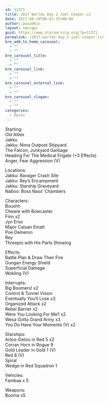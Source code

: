 ```yaml
---
id: 11371
title: 2017 Worlds Day 2 Joel Cooper LS
date: 2017-08-19T06:01:37+00:00
author: pwsadmin
layout: swccgpc
guid: https://www.starwarsccg.org/?p=11371
permalink: /2017-worlds-day-2-joel-cooper-ls/
bre_add_to_home_carousel:
  - ""
  - ""
bre_carousel_title:
  - ""
  - ""
bre_carousel_link:
  - ""
  - ""
bre_carousel_external_link:
  - ""
  - ""
bre_carousel_slogan:
  - ""
  - ""
categories:
  - Decks
---
```

Starting:  
Old Allies  
Jakku  
Jakku: Nima Outpost Shipyard  
The Falcon, Junkyard Garbage  
Heading For The Medical Frigate (+3 Effects)  
Anger, Fear Aggression (V)

Locations:  
Jakku: Ravager Crash Site  
Jakku: Rey&#8217;s Encampment  
Jakku: Starship Graveyard  
Naboo: Boss Nass&#8217; Chambers

Characters:  
Boushh  
Chewie with Bowcaster  
Finn x2  
Jyn Erso  
Major Caluan Ematt  
Poe Dameron  
Rey  
Threepio with His Parts Showing

Effects:  
Battle Plan & Draw Their Fire  
Gungan Energy Shield  
Superficial Damage  
Wokling (V)

Interrupts:  
Big Boomers! x2  
Control & Tunnel Vision  
Eventually You&#8217;ll Lose x3  
Organized Attack x2  
Rebel Barrier x2  
Were You Looking For Me? x2  
Wesa Gotta Grand Army x3  
You Do Have Your Moments (V) x2

Starships:  
Artoo-Detoo in Red 5 x2  
Corran Horn in Rogue 9  
Gold Leader in Gold 1 (V)  
Red 8 (V)  
Spiral  
Wedge in Red Squadron 1

Vehicles:  
Fambaa x 5

Weapons:  
Booma x5